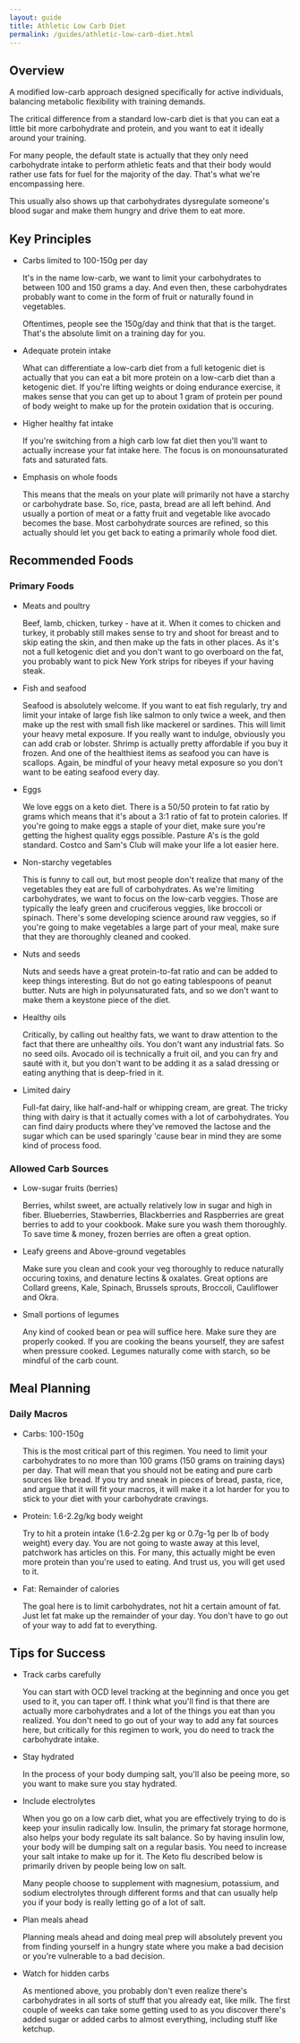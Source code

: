 ```yaml
---
layout: guide
title: Athletic Low Carb Diet
permalink: /guides/athletic-low-carb-diet.html
---
```


## Overview
A modified low-carb approach designed specifically for active individuals, balancing metabolic flexibility with training demands.

The critical difference from a standard low-carb diet is that you can eat a little bit more carbohydrate and protein, and you want to eat it ideally around your training. 

For many people, the default state is actually that they only need carbohydrate intake to perform athletic feats and that their body would rather use fats for fuel for the majority of the day. That's what we're encompassing here.

This usually also shows up that carbohydrates dysregulate someone's blood sugar and make them hungry and drive them to eat more. 


## Key Principles
- Carbs limited to 100-150g per day

  It's in the name low-carb, we want to limit your carbohydrates to between 100 and 150 grams a day. And even then, these carbohydrates probably want to come in the form of fruit or naturally found in vegetables.

  Oftentimes, people see the 150g/day and think that that is the target. That's the absolute limit on a training day for you. 
  
- Adequate protein intake

  What can differentiate a low-carb diet from a full ketogenic diet is actually that you can eat a bit more protein on a low-carb diet than a ketogenic diet. If you're lifting weights or doing endurance exercise, it makes sense that you can get up to about 1 gram of protein per pound of body weight to make up for the protein oxidation that is occuring.
  
- Higher healthy fat intake

  If you're switching from a high carb low fat diet then you'll want to actually increase your fat intake here. The focus is on monounsaturated fats and saturated fats.
  
- Emphasis on whole foods

  This means that the meals on your plate will primarily not have a starchy or carbohydrate base. So, rice, pasta, bread are all left behind. And usually a portion of meat or a fatty fruit and vegetable like avocado becomes the base. Most carbohydrate sources are refined, so this actually should let you get back to eating a primarily whole food diet. 

## Recommended Foods
### Primary Foods
- Meats and poultry
  
  Beef, lamb, chicken, turkey - have at it. When it comes to chicken and turkey, it probably still makes sense to try and shoot for breast and to skip eating the skin, and then make up the fats in other places. As it's not a full ketogenic diet and you don't want to go overboard on the fat, you probably want to pick New York strips for ribeyes if your having steak.
  
- Fish and seafood

  Seafood is absolutely welcome. If you want to eat fish regularly, try and limit your intake of large fish like salmon to only twice a week, and then make up the rest with small fish like mackerel or sardines. This will limit your heavy metal exposure. If you really want to indulge, obviously you can add crab or lobster. Shrimp is actually pretty affordable if you buy it frozen. And one of the healthiest items as seafood you can have is scallops. Again, be mindful of your heavy metal exposure so you don't want to be eating seafood every day.

- Eggs

  We love eggs on a keto diet. There is a 50/50 protein to fat ratio by grams which means that it's about a 3:1 ratio of fat to protein calories. If you're going to make eggs a staple of your diet, make sure you're getting the highest quality eggs possible. Pasture A's is the gold standard. Costco and Sam's Club will make your life a lot easier here.

- Non-starchy vegetables

  This is funny to call out, but most people don't realize that many of the vegetables they eat are full of carbohydrates. As we're limiting carbohydrates, we want to focus on the low-carb veggies. Those are typically the leafy green and cruciferous veggies, like broccoli or spinach. There's some developing science around raw veggies, so if you're going to make vegetables a large part of your meal, make sure that they are thoroughly cleaned and cooked.
  
- Nuts and seeds

  Nuts and seeds have a great protein-to-fat ratio and can be added to keep things interesting. But do not go eating tablespoons of peanut butter. Nuts are high in polyunsaturated fats, and so we don't want to make them a keystone piece of the diet.
  
- Healthy oils

  Critically, by calling out healthy fats, we want to draw attention to the fact that there are unhealthy oils. You don't want any industrial fats. So no seed oils. Avocado oil is technically a fruit oil, and you can fry and sauté with it, but you don't want to be adding it as a salad dressing or eating anything that is deep-fried in it.
  
- Limited dairy

  Full-fat dairy, like half-and-half or whipping cream, are great. The tricky thing with dairy is that it actually comes with a lot of carbohydrates. You can find dairy products where they've removed the lactose and the sugar which can be used sparingly 'cause bear in mind they are some kind of process food. 

### Allowed Carb Sources
- Low-sugar fruits (berries)

  Berries, whilst sweet, are actually relatively low in sugar and high in fiber. Blueberries, Stawberries, Blackberries and Raspberries are great berries to add to your cookbook. Make sure you wash them thoroughly. To save time & money, frozen berries are often a great option.
  
- Leafy greens and Above-ground vegetables

  Make sure you clean and cook your veg thoroughly to reduce naturally occuring toxins, and denature lectins & oxalates. Great options are Collard greens, Kale, Spinach, Brussels sprouts, Broccoli, Cauliflower and Okra.
  
- Small portions of legumes

  Any kind of cooked bean or pea will suffice here. Make sure they are properly cooked. If you are cooking the beans yourself, they are safest when pressure cooked. Legumes naturally come with starch, so be mindful of the carb count. 

## Meal Planning
### Daily Macros
- Carbs: 100-150g

  This is the most critical part of this regimen. You need to limit your carbohydrates to no more than 100 grams (150 grams on training days) per day. That will mean that you should not be eating and pure carb sources like bread. If you try and sneak in pieces of bread, pasta, rice, and argue that it will fit your macros, it will make it a lot harder for you to stick to your diet with your carbohydrate cravings.
   
- Protein: 1.6-2.2g/kg body weight

  Try to hit a protein intake (1.6-2.2g per kg or 0.7g-1g per lb of body weight) every day. You are not going to waste away at this level, patchwork has articles on this. For many, this actually might be even more protein than you're used to eating. And trust us, you will get used to it. 
  
- Fat: Remainder of calories

  The goal here is to limit carbohydrates, not hit a certain amount of fat. Just let fat make up the remainder of your day. You don't have to go out of your way to add fat to everything. 

## Tips for Success
- Track carbs carefully

  You can start with OCD level tracking at the beginning and once you get used to it, you can taper off. I think what you'll find is that there are actually more carbohydrates and a lot of the things you eat than you realized. You don't need to go out of your way to add any fat sources here, but critically for this regimen to work, you do need to track the carbohydrate intake. 
   
- Stay hydrated

  In the process of your body dumping salt, you'll also be peeing more, so you want to make sure you stay hydrated.
  
- Include electrolytes

  When you go on a low carb diet, what you are effectively trying to do is keep your insulin radically low. Insulin, the primary fat storage hormone, also helps your body regulate its salt balance. So by having insulin low, your body will be dumping salt on a regular basis. You need to increase your salt intake to make up for it. The Keto flu described below is primarily driven by people being low on salt.

  Many people choose to supplement with magnesium, potassium, and sodium electrolytes through different forms and that can usually help you if your body is really letting go of a lot of salt.
  
- Plan meals ahead

  Planning meals ahead and doing meal prep will absolutely prevent you from finding yourself in a hungry state where you make a bad decision or you're vulnerable to a bad decision.
  
- Watch for hidden carbs

  As mentioned above, you probably don't even realize there's carbohydrates in all sorts of stuff that you already eat, like milk. The first couple of weeks can take some getting used to as you discover there's added sugar or added carbs to almost everything, including stuff like ketchup. 
